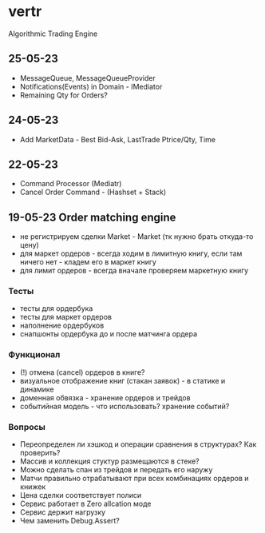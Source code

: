 # vertr
Algorithmic Trading Engine

## 25-05-23
- MessageQueue, MessageQueueProvider
- Notifications(Events) in Domain - IMediator
- Remaining Qty for Orders?

## 24-05-23
- Add MarketData - Best Bid-Ask, LastTrade Ptrice/Qty, Time

## 22-05-23 
- Command Processor (Mediatr)
- Cancel Order Command - (Hashset + Stack)

## 19-05-23 Order matching engine

- не регистрируем сделки Market - Market (тк нужно брать откуда-то цену)
- для маркет ордеров - всегда ходим в лимитную книгу, если там ничего нет - кладем его в маркет книгу
- для лимит ордеров - всегда вначале проверяем маркетную книгу

### Тесты
- тесты для ордербука
- тесты для маркет ордеров
- наполнение ордербуков
- снапшонты ордербука до и после матчинга ордера

### Функционал
- (!) отмена (cancel) ордеров в книге?
- визуальное отображение книг (стакан заявок) - в статике и динамике
- доменная обвязка - хранение ордеров и трейдов
- событийная модель - что использовать? хранение событий?

### Вопросы
- Переопределен ли хэшкод и операции сравнения в структурах? Как проверить?
- Массив и коллекция стуктур размещаются в стеке?
- Можно сделать спан из трейдов и передать его наружу
- Матчи правильно отрабатывают при всех комбинациях ордеров и книжек
- Цена сделки соответствует полиси
- Сервис работает в Zero allcation моде
- Сервис держит нагрузку
- Чем заменить Debug.Assert?



